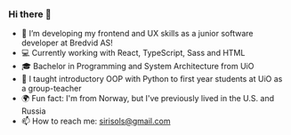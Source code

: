 ### Hi there 👋

- 🌱 I’m developing my frontend and UX skills as a junior software developer at Bredvid AS!
- 💻 Currently working with React, TypeScript, Sass and HTML
- :mortar_board: Bachelor in Programming and System Architecture from UiO
- :raising_hand: I taught introductory OOP with Python to first year students at UiO as a group-teacher
- :earth_africa: Fun fact: I'm from Norway, but I've previously lived in the U.S. and Russia
- 📫 How to reach me: sirisols@gmail.com
